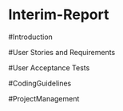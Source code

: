 # Interim-Report

#Introduction


#User Stories and Requirements


#User Acceptance Tests


#CodingGuidelines


#ProjectManagement
